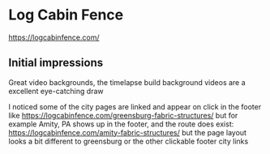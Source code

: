 # Log Cabin Fence

https://logcabinfence.com/

## Initial impressions

Great video backgrounds, the timelapse build background videos are a excellent eye-catching draw

I noticed some of the city pages are linked and appear on click in the footer like https://logcabinfence.com/greensburg-fabric-structures/ but for example Amity, PA shows up in the footer, and the route does exist: https://logcabinfence.com/amity-fabric-structures/ but the page layout looks a bit different to greensburg or the other clickable footer city links
